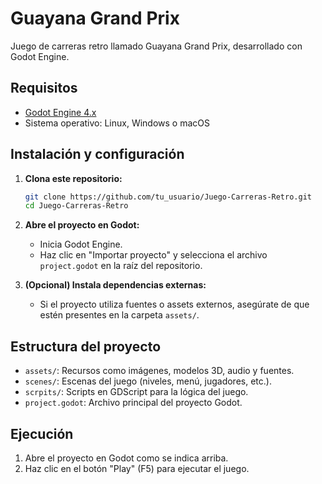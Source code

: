 # Guayana Grand Prix

Juego de carreras retro llamado Guayana Grand Prix, desarrollado con Godot Engine.

## Requisitos
- [Godot Engine 4.x](https://godotengine.org/download)
- Sistema operativo: Linux, Windows o macOS

## Instalación y configuración
1. **Clona este repositorio:**
   ```sh
   git clone https://github.com/tu_usuario/Juego-Carreras-Retro.git
   cd Juego-Carreras-Retro
   ```
2. **Abre el proyecto en Godot:**
   - Inicia Godot Engine.
   - Haz clic en "Importar proyecto" y selecciona el archivo `project.godot` en la raíz del repositorio.

3. **(Opcional) Instala dependencias externas:**
   - Si el proyecto utiliza fuentes o assets externos, asegúrate de que estén presentes en la carpeta `assets/`.

## Estructura del proyecto
- `assets/`: Recursos como imágenes, modelos 3D, audio y fuentes.
- `scenes/`: Escenas del juego (niveles, menú, jugadores, etc.).
- `scrpits/`: Scripts en GDScript para la lógica del juego.
- `project.godot`: Archivo principal del proyecto Godot.

## Ejecución
1. Abre el proyecto en Godot como se indica arriba.
2. Haz clic en el botón "Play" (F5) para ejecutar el juego.
